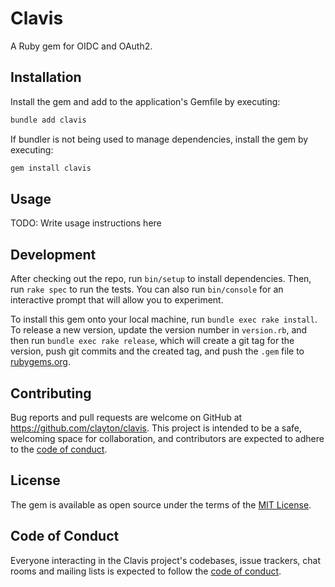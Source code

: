 # Clavis

A Ruby gem for OIDC and OAuth2.

## Installation

Install the gem and add to the application's Gemfile by executing:

```bash
bundle add clavis
```

If bundler is not being used to manage dependencies, install the gem by executing:

```bash
gem install clavis
```

## Usage

TODO: Write usage instructions here

## Development

After checking out the repo, run `bin/setup` to install dependencies. Then, run `rake spec` to run the tests. You can also run `bin/console` for an interactive prompt that will allow you to experiment.

To install this gem onto your local machine, run `bundle exec rake install`. To release a new version, update the version number in `version.rb`, and then run `bundle exec rake release`, which will create a git tag for the version, push git commits and the created tag, and push the `.gem` file to [rubygems.org](https://rubygems.org).

## Contributing

Bug reports and pull requests are welcome on GitHub at https://github.com/clayton/clavis. This project is intended to be a safe, welcoming space for collaboration, and contributors are expected to adhere to the [code of conduct](https://github.com/clayton/clavis/blob/master/CODE_OF_CONDUCT.md).

## License

The gem is available as open source under the terms of the [MIT License](https://opensource.org/licenses/MIT).

## Code of Conduct

Everyone interacting in the Clavis project's codebases, issue trackers, chat rooms and mailing lists is expected to follow the [code of conduct](https://github.com/clayton/clavis/blob/master/CODE_OF_CONDUCT.md).
